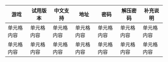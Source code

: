   游戏  | 试用版本 | 中文支持 | 地址 | 密码 | 解压密码 | 补充说明
  ------------- | ------------- | ------------- | ------------- | ------------- | ------------- | -------------
 单元格内容  | 单元格内容| 单元格内容| 单元格内容| 单元格内容| 单元格内容| 单元格内容
 单元格内容  | 单元格内容| 单元格内容| 单元格内容| 单元格内容| 单元格内容| 单元格内容
